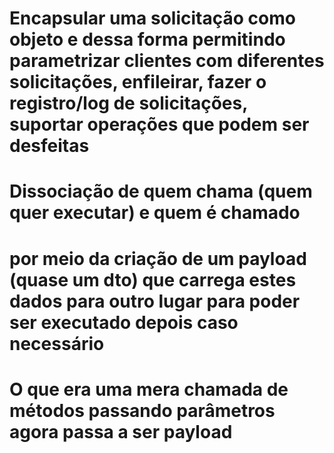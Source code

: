 # Encapsular uma solicitação como objeto e dessa forma permitindo parametrizar clientes com diferentes solicitações, enfileirar, fazer o registro/log de solicitações, suportar operações que podem ser desfeitas
# Dissociação de quem chama (quem quer executar) e quem é chamado
# por meio da criação de um payload (quase um dto) que carrega estes dados para outro lugar para poder ser executado depois caso necessário
# O que era uma mera chamada de métodos passando parâmetros agora passa a ser payload
